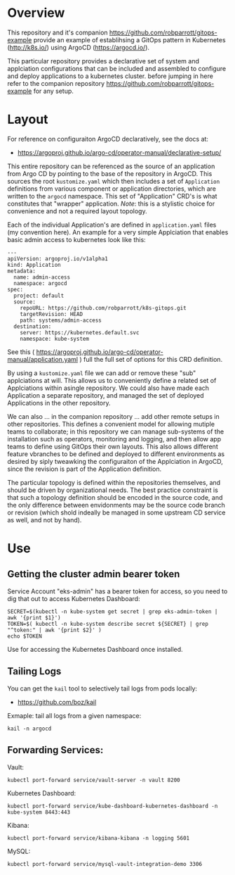 # Overview 

This repository and it's companion https://github.com/robparrott/gitops-example provide an example of establihsing a GitOps pattern in Kubernetes (http://k8s.io/) using ArgoCD (https://argocd.io/).

This particular repository provides a declarative set of system and applciation configurations that can be included and assembled to configure and deploy applications to a kubernetes cluster. before jumping in here refer to the companion repository https://github.com/robparrott/gitops-example for any setup.

# Layout

For reference on configuraiton ArgoCD declaratively, see the docs at:

* https://argoproj.github.io/argo-cd/operator-manual/declarative-setup/

This entire repository can be referenced as the source of an application from Argo CD by pointing to the base of the repository in ArgoCD. This sources the root `kustomize.yaml` which then includes a set of `Application` definitions from various component or application directories, which are written to the `argocd` namespace. This set of "Application" CRD's is what constitutes that "wrapper" application. *Note*: this is a stylistic choice for convenience and not a required layout topology.

Each of the individual Application's are defined in `application.yaml` files (my convention here). An example for a very simple Applciation that enables basic admin access to kubernetes look like this:

```
---
apiVersion: argoproj.io/v1alpha1
kind: Application
metadata:
  name: admin-access
  namespace: argocd 
spec:
  project: default
  source:
    repoURL: https://github.com/robparrott/k8s-gitops.git
    targetRevision: HEAD
    path: systems/admin-access
  destination:
    server: https://kubernetes.default.svc
    namespace: kube-system
```

See this ( https://argoproj.github.io/argo-cd/operator-manual/application.yaml ) full the full set of options for this CRD definition.

By using a `kustomize.yaml` file we can add or remove these "sub" applciations at will. This allows us to conveniently define a related set of Applciations within asingle repository. We could also have made each Application a separate repository, and managed the set of deployed Applications in the other repository.

We can also ... in the companion repository ... add other remote setups in other repositories. This defines a convenient model for allowing mutiple teams to collaborate; in this repository we can manage sub-systems of the installation such as operators, monitoring and logging, and then allow app teams to define using GitOps their own layouts. This also allows different feature vbranches to be defined and deployed to different environments as desired by siply tweawking the configuraiton of the Applciation in ArgoCD, since the revision is part of the Application definition.

The particular topology is defined within the repositories themselves, and should be driven by organizational needs. The best practice constraint is that such a topology definition should be encoded in the source code, and the only difference between envidonments may be the source code branch or revision (which shold indeally be managed in some upstream CD service as well, and not by hand).

# Use

## Getting the cluster admin bearer token

Service Account "eks-admin" has a bearer token for access, so you need to dig that out to access Kubernetes Dashboard:

```
SECRET=$(kubectl -n kube-system get secret | grep eks-admin-token | awk '{print $1}')
TOKEN=$( kubectl -n kube-system describe secret ${SECRET} | grep "^token:" | awk '{print $2}' )
echo $TOKEN
```

Use for accessing the Kubernetes Dashboard once installed.

## Tailing Logs 

You can get the `kail` tool to selectively tail logs from pods locally:

* https://github.com/boz/kail

Exmaple: tail all logs from a given namespace:

```
kail -n argocd
```

## Forwarding Services:

Vault:

```
kubectl port-forward service/vault-server -n vault 8200 
```

Kubernetes Dashboard:

```
kubectl port-forward service/kube-dashboard-kubernetes-dashboard -n kube-system 8443:443 
```

Kibana:

```
kubectl port-forward service/kibana-kibana -n logging 5601
```

MySQL:

```
kubectl port-forward service/mysql-vault-integration-demo 3306 
```




